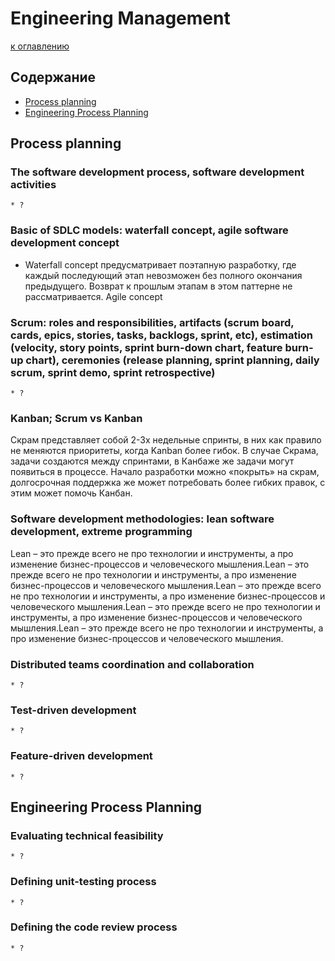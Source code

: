 # Engineering Management

[к оглавлению](./README.md)

## Содержание

- [Process planning](./EngineeringManagement.md#process-planning)
- [Engineering Process Planning](./EngineeringManagement.md#engineering-process-planning)


## <a id="process-planning"></a> Process planning

### The software development process, software development activities
    * ?

### Basic of SDLC models: waterfall concept, agile software development concept
- Waterfall concept предусматривает поэтапную разработку, где каждый последующий этап невозможен без полного окончания предыдущего. Возврат к прошлым этапам в этом паттерне не рассматривается. Agile concept 

### Scrum: roles and responsibilities, artifacts (scrum board, cards, epics, stories, tasks, backlogs, sprint, etc), estimation (velocity, story points, sprint burn-down chart, feature burn-up chart), ceremonies (release planning, sprint planning, daily scrum, sprint demo, sprint retrospective)
    * ?

### Kanban; Scrum vs Kanban
  Скрам представляет собой 2-3х недельные спринты, в них как правило не меняются приоритеты, когда Kanban более гибок. В случае Скрама, задачи создаются между спринтами, в Канбаже же задачи могут появиться в процессе.
    Начало разработки можно «покрыть» на скрам, долгосрочная     поддержка же может потребовать более гибких правок, с этим может помочь Канбан.

### Software development methodologies: lean software development, extreme programming
Lean – это прежде всего не про технологии и инструменты, а про изменение бизнес-процессов и человеческого мышления.Lean – это прежде всего не про технологии и инструменты, а про изменение бизнес-процессов и человеческого мышления.Lean – это прежде всего не про технологии и инструменты, а про изменение бизнес-процессов и человеческого мышления.Lean – это прежде всего не про технологии и инструменты, а про изменение бизнес-процессов и человеческого мышления.Lean – это прежде всего не про технологии и инструменты, а про изменение бизнес-процессов и человеческого мышления.

### Distributed teams coordination and collaboration
    * ?

### Test-driven development
    * ?

### Feature-driven development
    * ?

## <a id="engineering-process-planning"></a> Engineering Process Planning

### Evaluating technical feasibility
    * ?
    
### Defining unit-testing process
    * ?

### Defining the code review process
    * ?
